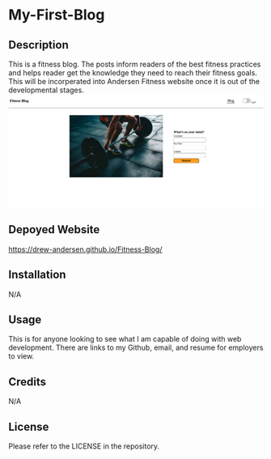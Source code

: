 # My-First-Blog

## Description

This is a fitness blog. The posts inform readers of the best fitness practices and helps reader get the knowledge they need to reach their fitness goals. This will be incorperated into Andersen Fitness website once it is out of the developmental stages.
![alt text](assets/images/Blog-img.png)

## Depoyed Website
https://drew-andersen.github.io/Fitness-Blog/

## Installation

N/A

## Usage

This is for anyone looking to see what I am capable of doing with web development. There are links to my Github, email, and resume for employers to view.

## Credits

N/A

## License

Please refer to the LICENSE in the repository.